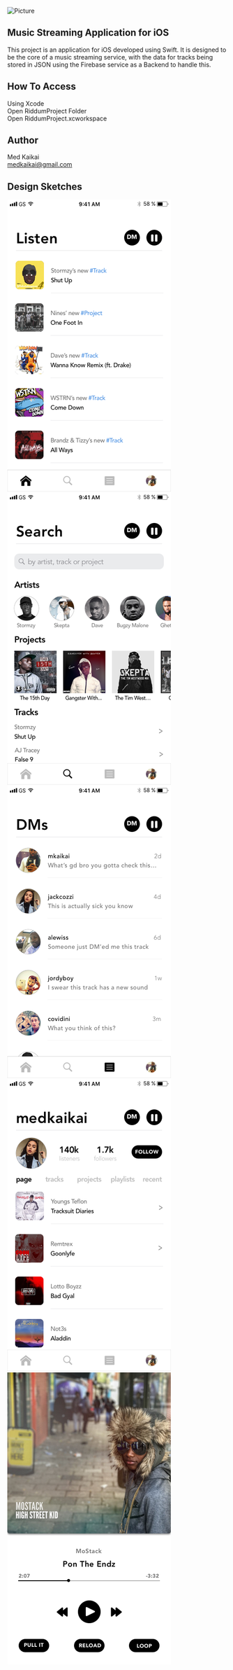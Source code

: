 ![Picture](https://github.com/mkaikai/Riddum-Streaming-Application/blob/master/RiddumProject/Assets.xcassets/RIDDUMLOGO.imageset/RIDDUMLOGO.png)

## Music Streaming Application for iOS

This project is an application for iOS developed using Swift. It is designed to be the core of a music streaming service, with 
the data for tracks being stored in JSON using the Firebase service as a Backend to handle this.

## How To Access

Using Xcode <br/>
Open RiddumProject Folder<br/>
Open RiddumProject.xcworkspace

## Author

Med Kaikai <br/>
<medkaikai@gmail.com>

## Design Sketches

![Picture](https://github.com/kk-engineering/Riddum-Streaming-Application/blob/master/RiddumProject/1.png)
![Picture](https://github.com/kk-engineering/Riddum-Streaming-Application/blob/master/RiddumProject/2.png)
![Picture](https://github.com/kk-engineering/Riddum-Streaming-Application/blob/master/RiddumProject/3.png)
![Picture](https://github.com/kk-engineering/Riddum-Streaming-Application/blob/master/RiddumProject/4.png)
![Picture](https://github.com/kk-engineering/Riddum-Streaming-Application/blob/master/RiddumProject/5.png)
